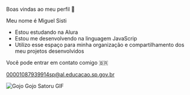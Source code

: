 Boas vindas ao meu perfil 💙

Meu nome é Miguel Sisti
- Estou estudando na Alura
- Estou me desenvolvendo na linguagem JavaScrip
- Utilizo esse espaço para minha organização e compartilhamento dos meu projetos desenvolvidos

Você pode entrar em contato comigo 🇧🇷 

00001087939914sp@al.educacao.sp.gov.br

![Gojo Gojo Satoru GIF](https://media.tenor.com/ofKKbAiVczQAAAAM/gojo-gojo-saotoru.gif)
